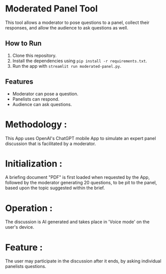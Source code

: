 # Moderated Panel Tool

This tool allows a moderator to pose questions to a panel, collect their responses, and allow the audience to ask questions as well.

## How to Run

1. Clone this repository.
2. Install the dependencies using `pip install -r requirements.txt`.
3. Run the app with `streamlit run moderated-panel.py`.

## Features

- Moderator can pose a question.
- Panelists can respond.
- Audience can ask questions.

# Methodology :
This App uses OpenAI's ChatGPT mobile App to simulate an expert panel discussion that is facilitated by a moderator.

# Initialization :
A briefing document "PDF" is first loaded when requested by the App, followed by the moderator generating 20 questions, to be pit to the panel, based upon the topic suggested within the brief.

# Operation :
The discussion is AI generated and takes place in 'Voice mode' on the user's device.

# Feature :
The user may participate in the discussion after it ends, by asking individual panelists questions.

